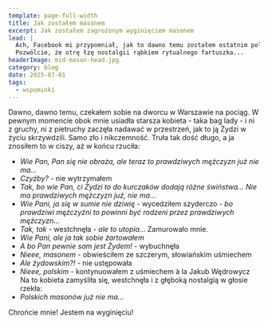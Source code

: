 ```yaml
---
template: page-full-width
title: Jak zostałem masonem
excerpt: Jak zostałem zagrożonym wyginięciem masonem
lead: |
  Ach, Facebook mi przypomniał, jak to dawno temu zostałem ostatnim polskim masonem.
  Pozwólcie, że otrę łzę nostalgii rąbkiem rytualnego fartuszka...
headerImage: mid-mason-head.jpg
category: blog
date: 2025-07-01
tags:
  - wspominki
---
```

Dawno, dawno temu, czekałem sobie na dworcu w Warszawie na pociąg. W pewnym momencie obok mnie usiadła starsza kobieta - taka bag lady - i ni z gruchy, ni z pietruchy zaczęła nadawać w przestrzeń, jak to ją Żydzi w życiu skrzywdzili. Samo zło i nikczemność. Truła tak dość długo, a ja znosiłem to w ciszy, aż w końcu rzuciła:
- _Wie Pan, Pan się nie obraża, ale teraz to prawdziwych mężczyzn już nie ma..._
- _Czyżby?_ - nie wytrzymałem
- _Tak, bo wie Pan, ci Żydzi to do kurczaków dodają różne świństwa... Nie ma prawdziwych mężczyzn już, nie ma..._
- _Wie Pani, ja się w sumie nie dziwię_ - wycedziłem szyderczo - _bo prawdziwi mężczyźni to powinni być rodzeni przez prawdziwych mężczyzn..._
- _Tak, tak_ - westchnęła - _ale to utopia..._
Zamurowało mnie.
- _Wie Pani, ale ja tak sobie żartowałem_
- _A bo Pan pewnie sam jest Żydem!_ - wybuchnęła
- _Nieee, masonem_ - obwieściłem ze szczerym, słowiańskim uśmiechem
- _Ale żydowskim?!_ - nie ustępowała
- _Nieee, polskim_ - kontynuowałem z uśmiechem à la Jakub Wędrowycz
Na to kobieta zamyśliła się, westchnęła i z głęboką nostalgią w głosie rzekła:
- _Polskich masonów już nie ma..._

Chrońcie mnie! Jestem na wyginięciu!

